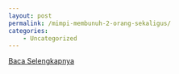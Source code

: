 ```yaml
---
layout: post
permalink: /mimpi-membunuh-2-orang-sekaligus/
categories:
    - Uncategorized
---
```


[Baca Selengkapnya](/06)